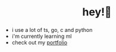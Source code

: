 <h1 align="center">hey!👋</h1>
<h3 align="center"></h3>

- i use a lot of ts, go, c and python
- i'm currently learning ml
- check out my [portfolio](https://ebarthur.vercel.app)
